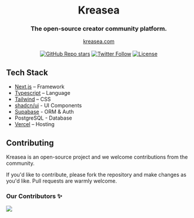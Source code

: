 <div align="center">
  <h1 align="center">Kreasea</h1>
  <h3>The open-source creator community platform.</h3>
</div>
<div align="center">
  <a href="https://www.kreasea.com">kreasea.com</a>
</div>

<br/>

<div align="center">
  <a href="https://github.com/billgun/kreasea/stargazers"><img alt="GitHub Repo stars" src="https://img.shields.io/github/stars/billgun/kreasea"></a>
  <a href="https://twitter.com/kreasea"><img alt="Twitter Follow" src="https://img.shields.io/twitter/follow/kreasea"></a>
  <a href="https://github.com/billgun/kreasea/blob/main/LICENSE"><img alt="License" src="https://img.shields.io/github/license/billgun/kreasea"></a>
</div>

## Tech Stack

- [Next.js](https://nextjs.org/) – Framework
- [Typescript](https://www.typescriptlang.org/) – Language
- [Tailwind](https://tailwindcss.com/) – CSS
- [shadcn/ui](https://ui.shadcn.com) - UI Components
- [Supabase](https://supabase.com) - ORM & Auth
- PostgreSQL - Database
- [Vercel](https://vercel.com/) – Hosting

## Contributing

Kreasea is an open-source project and we welcome contributions from the community.

If you'd like to contribute, please fork the repository and make changes as you'd like. Pull requests are warmly welcome.

### Our Contributors ✨

<a href="https://github.com/billgun/kreasea/graphs/contributors">
  <img src="https://contrib.rocks/image?repo=billgun/kreasea" />
</a>
